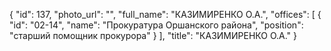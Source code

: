 {
    "id": 137,
    "photo_url": "",
    "full_name": "КАЗИМИРЕНКО О.А.",
    "offices": [
        {
            "id": "02-14",
            "name": "Прокуратура Оршанского района",
            "position": "старший помощник прокурора"
        }
    ],
    "title": "КАЗИМИРЕНКО О.А."
}